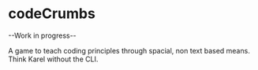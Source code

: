 # codeCrumbs
--Work in progress--

A game to teach coding principles through spacial, non text based means.  Think Karel without the CLI.  
